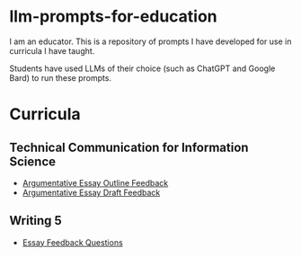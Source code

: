 # llm-prompts-for-education

I am an educator. This is a repository of prompts I have developed for use in curricula I have taught.

Students have used LLMs of their choice (such as ChatGPT and Google Bard) to run these prompts.

# Curricula

## Technical Communication for Information Science

- [Argumentative Essay Outline Feedback](/prompts/INFSCI_2205_Argumentative_Essay_Feedback.md)
- [Argumentative Essay Draft Feedback](https://github.com/billcprice3/llm-prompts-for-education/blob/main/INFSCI%202205%20-%20Argumentative%20Essay%20Feedback.txt)

## Writing 5

- [Essay Feedback Questions](https://github.com/billcprice3/llm-prompts-for-education/blob/main/Writing%205%20-%20Essay%20Feedback%20Questions.txt)
